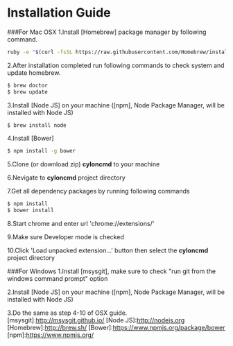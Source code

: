 # Installation Guide

###For Mac OSX
1.Install [Homebrew] package manager by following command.
```sh
ruby -e "$(curl -fsSL https://raw.githubusercontent.com/Homebrew/install/master/install)"
```
2.After installation completed run following commands to check system and update homebrew.
```sh
$ brew doctor
$ brew update
```
3.Install [Node JS] on your machine ([npm], Node Package Manager, will be installed with Node JS)
```sh
$ brew install node
```
4.Install [Bower]
```sh
$ npm install -g bower
```
5.Clone (or download zip) **cyloncmd** to your machine

6.Nevigate to **cyloncmd** project directory

7.Get all dependency packages by running following commands
```sh
$ npm install
$ bower install
```
8.Start chrome and enter url 'chrome://extensions/'

9.Make sure Developer mode is checked

10.Click 'Load unpacked extension...' button then select the **cyloncmd** project directory


###For Windows
1.Install [msysgit], make sure to check "run git from the windows command prompt" option

2.Install [Node JS] on your machine ([npm], Node Package Manager, will be installed with Node JS)

3.Do the same as step 4-10 of OSX guide. 
[msysgit]:http://msysgit.github.io/
[Node JS]:http://nodejs.org
[Homebrew]:http://brew.sh/
[Bower]:https://www.npmjs.org/package/bower
[npm]:https://www.npmjs.org/

